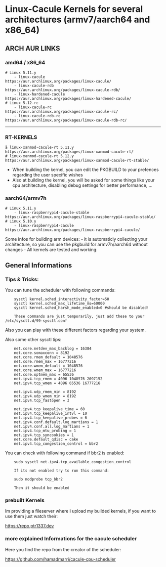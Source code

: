 # Linux-Cacule Kernels for several architectures (armv7/aarch64 and x86_64)

## ARCH AUR LINKS

### amd64 /  x86_64

    # Linux 5.11.y
        - linux-cacule                         https://aur.archlinux.org/packages/linux-cacule/
        - linux-cacule-rdb                     https://aur.archlinux.org/packages/linux-cacule-rdb/
        - linux-hardened-cacule                https://aur.archlinux.org/packages/linux-hardened-cacule/
    # Linux 5.12-rc
        - linux-cacule-rc                      https://aur.archlinux.org/packages/linux-cacule-rc/
        - linux-cacule-rdb-rc                  https://aur.archlinux.org/packages/linux-cacule-rdb-rc/

 ---
 ### RT-KERNELS
 
    ä linux-xanmod-cacule-rt 5.11.y             https://aur.archlinux.org/packages/linux-xanmod-cacule-rt/
    # linux-xanmod-cacule-rt 5.12.y             https://aur.archlinux.org/packages/linux-xanmod-cacule-rt-stable/


- When building the kernel, you can edit the PKGBUILD to your prefences regarding the user specific wishes
- Also at building the kernel, you will be asked for some things like your cpu architecture, disabling debug settings for better performance, ... 

### aarch64/armv7h

    # Linux 5.11.y
        - linux-raspberrypi4-cacule-stable      https://aur.archlinux.org/packages/linux-raspberrypi4-cacule-stable/
    # Linux 5.10.y
        - linux-raspberrypi4-cacule             https://aur.archlinux.org/packages/linux-raspberrypi4-cacule/


Some infos for building  arm devices:
    -  it is automaticly collecting your architecture, so you can use the pkgbuild for armv7h/aarch64 without changes
    -  All kernels are tested and working


## General Informations

### Tips & Tricks:

You can tune the scheduler with following commands:

        sysctl kernel.sched_interactivity_factor=50
        sysctl kernel.sched_max_lifetime_ms=60000
        sysctl kernel.sched_harsh_mode_enabled=0 #should be disabled!

        These commands are just temporarily, just add these to your /etc/sysctl.d/99-sysctl.conf

Also you can play with these different factors regarding your system.

Also some other sysctl tips:

        net.core.netdev_max_backlog = 16384
        net.core.somaxconn = 8192
        net.core.rmem_default = 1048576
        net.core.rmem_max = 16777216
        net.core.wmem_default = 1048576
        net.core.wmem_max = 16777216
        net.core.optmem_max = 65536
        net.ipv4.tcp_rmem = 4096 1048576 2097152
        net.ipv4.tcp_wmem = 4096 65536 16777216

        net.ipv4.udp_rmem_min = 8192
        net.ipv4.udp_wmem_min = 8192
        net.ipv4.tcp_fastopen = 3

        net.ipv4.tcp_keepalive_time = 60
        net.ipv4.tcp_keepalive_intvl = 10
        net.ipv4.tcp_keepalive_probes = 6
        net.ipv4.conf.default.log_martians = 1
        net.ipv4.conf.all.log_martians = 1
        net.ipv4.tcp_mtu_probing = 1
        net.ipv4.tcp_syncookies = 1
        net.core.default_qdisc = cake
        net.ipv4.tcp_congestion_control = bbr2

You can check with following command if bbr2 is enabled:

        sudo sysctl net.ipv4.tcp_available_congestion_control

        If its not enabled try to run this command:

        sudo modprobe tcp_bbr2

        Then it should be enabled

### prebuilt Kernels

Im providing a fileserver where i upload my builded kernels, if you want to use them just  watch their:

https://repo.ptr1337.dev 

###  more explained Informations for the cacule scheduler

Here you find the repo from the creator of the scheduler:

https://github.com/hamadmarri/cacule-cpu-scheduler




